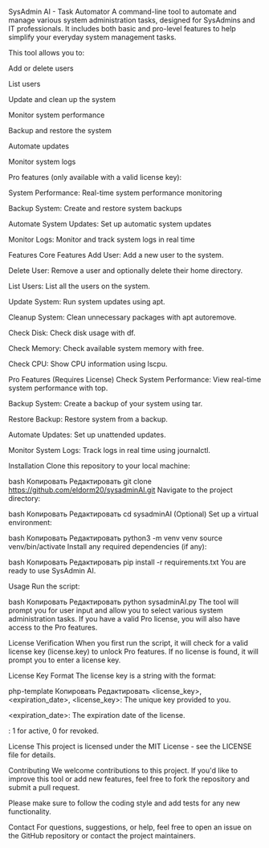SysAdmin AI - Task Automator
A command-line tool to automate and manage various system administration tasks, designed for SysAdmins and IT professionals. It includes both basic and pro-level features to help simplify your everyday system management tasks.

This tool allows you to:

Add or delete users

List users

Update and clean up the system

Monitor system performance

Backup and restore the system

Automate updates

Monitor system logs

Pro features (only available with a valid license key):

System Performance: Real-time system performance monitoring

Backup System: Create and restore system backups

Automate System Updates: Set up automatic system updates

Monitor Logs: Monitor and track system logs in real time

Features
Core Features
Add User: Add a new user to the system.

Delete User: Remove a user and optionally delete their home directory.

List Users: List all the users on the system.

Update System: Run system updates using apt.

Cleanup System: Clean unnecessary packages with apt autoremove.

Check Disk: Check disk usage with df.

Check Memory: Check available system memory with free.

Check CPU: Show CPU information using lscpu.

Pro Features (Requires License)
Check System Performance: View real-time system performance with top.

Backup System: Create a backup of your system using tar.

Restore Backup: Restore system from a backup.

Automate Updates: Set up unattended updates.

Monitor System Logs: Track logs in real time using journalctl.

Installation
Clone this repository to your local machine:

bash
Копировать
Редактировать
git clone https://github.com/eldorm20/sysadminAI.git
Navigate to the project directory:

bash
Копировать
Редактировать
cd sysadminAI
(Optional) Set up a virtual environment:

bash
Копировать
Редактировать
python3 -m venv venv
source venv/bin/activate
Install any required dependencies (if any):

bash
Копировать
Редактировать
pip install -r requirements.txt
You are ready to use SysAdmin AI.

Usage
Run the script:

bash
Копировать
Редактировать
python sysadminAI.py
The tool will prompt you for user input and allow you to select various system administration tasks. If you have a valid Pro license, you will also have access to the Pro features.

License Verification
When you first run the script, it will check for a valid license key (license.key) to unlock Pro features. If no license is found, it will prompt you to enter a license key.

License Key Format
The license key is a string with the format:

php-template
Копировать
Редактировать
<license_key>,<expiration_date>,<status>
<license_key>: The unique key provided to you.

<expiration_date>: The expiration date of the license.

<status>: 1 for active, 0 for revoked.

License
This project is licensed under the MIT License - see the LICENSE file for details.

Contributing
We welcome contributions to this project. If you'd like to improve this tool or add new features, feel free to fork the repository and submit a pull request.

Please make sure to follow the coding style and add tests for any new functionality.

Contact
For questions, suggestions, or help, feel free to open an issue on the GitHub repository or contact the project maintainers.

